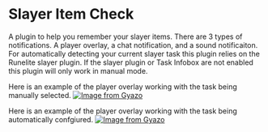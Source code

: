 # Slayer Item Check
A plugin to help you remember your slayer items. 
There are 3 types of notifications. A player overlay, a chat notification, and a sound notificaiton. For automatically detecting your current slayer task this plugin relies on the Runelite slayer plugin. If the slayer plugin or Task Infobox are not enabled this plugin will only work in manual mode.

Here is an example of the player overlay working with the task being manually selected.
[![Image from Gyazo](https://i.gyazo.com/5a763ff438c6e3154d31b17143c2d736.gif)](https://gyazo.com/5a763ff438c6e3154d31b17143c2d736)

Here is an example of the player overlay working with the task being automatically confgiured.
[![Image from Gyazo](https://i.gyazo.com/82a23bfd5d33e131f2a7b30e00ebb2c8.gif)](https://gyazo.com/82a23bfd5d33e131f2a7b30e00ebb2c8)
